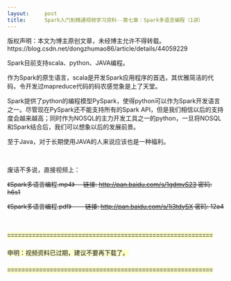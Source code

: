 ```yaml
---
layout:     post
title:      Spark入门到精通视频学习资料--第七章：Spark多语言编程（1讲）
---
```

<div id="article_content" class="article_content clearfix csdn-tracking-statistics" data-pid="blog" data-mod="popu_307" data-dsm="post">
								<div class="article-copyright">
					版权声明：本文为博主原创文章，未经博主允许不得转载。					https://blog.csdn.net/dongzhumao86/article/details/44059229				</div>
								            <link rel="stylesheet" href="https://csdnimg.cn/release/phoenix/template/css/ck_htmledit_views-f76675cdea.css">
						<div class="htmledit_views" id="content_views">
                
<p>Spark目前支持scala、python、JAVA编程。</p>
<p>作为Spark的原生语言，scala是开发Spark应用程序的首选，其优雅简洁的代码，令开发过mapreduce代码的码农感觉象是上了天堂。</p>
<p>Spark提供了python的编程模型PySpark，使得python可以作为Spark开发语言之一。尽管现在PySpark还不能支持所有的Spark API，但是我们相信以后的支持度会越来越高；同时作为NOSQL的主力开发工具之一的python，一旦将NOSQL和Spark结合后，我们可以想象以后的发展前景。</p>
<p>至于Java，对于长期使用JAVA的人来说应该也是一种福利。</p>
<p><br></p>
<p>废话不多说，直接视频上：</p>
<p><del>《Spark多语言编程.mp4》     链接: <a href="http://pan.baidu.com/s/1gdmvS23" rel="nofollow">
http://pan.baidu.com/s/1gdmvS23</a> 密码: h6s1<br></del></p>
<p><del>《Spark多语言编程.pdf》        链接: <a href="http://pan.baidu.com/s/1i3tdySX" rel="nofollow">
http://pan.baidu.com/s/1i3tdySX</a> 密码: 12a4</del><br></p>
<p><br></p>
<p></p>
<p style="font-family:Arial;font-size:14px;line-height:26px;">
<span style="background-color:rgb(255,255,204);"></span></p>
<p style="font-family:Arial;font-size:14px;line-height:26px;">
<span style="background-color:rgb(255,255,204);">==========================================================</span></p>
<p style="font-family:Arial;font-size:14px;line-height:26px;">
<span style="background-color:rgb(255,255,204);">申明：视频资料已过期，建议不要再下载了。</span></p>
<p style="font-family:Arial;font-size:14px;line-height:26px;">
<span style="background-color:rgb(255,255,204);">==========================================================</span></p>
<p style="font-family:Arial;font-size:14px;line-height:26px;">
<span style="background-color:rgb(255,255,204);"></span></p>
<br>            </div>
                </div>
